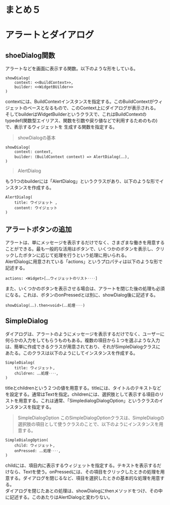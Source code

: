 # まとめ５
# アラートとダイアログ
## shoeDialog関数
アラートなどを画面に表示する関数。以下のような形をしている。
```
showDialog(
    context: <<BuildContext>>,
    builder: <<WidgetBUilder>>
)
```
contextには、BuildContextインスタンスを指定する。このBuildContextがウィジェットのベースとなるもので、このContext上にダイアログが表示される。  
そしてbuilderはWidgetBuilderというクラスで、これはBuildContextのtypedef(関数型エイリアス、関数を引数や戻り値などで利用するためのもの)で、表示するウィジェットを
生成する関数を指定する。
> showDialogの基本
```
showDialog(
    context: context,
    builder: (BuildContext context) => AlertDialog(‥‥),
)
```
> AlertDialog

もう1つのbuilderには「AlertDialog」というクラスがあり、以下のような形でインスタンスを作成する。
```
AlertDialog(
    title: ウイジェット ,
    content: ウイジェット
)
```
## アラートボタンの追加
アラートは、単にメッセージを表示するだけでなく、さまざまな働きを用意することができる。最も一般的な活用はボタンで、いくつかのボタンを表示し、クリックしたボタンに応じて処理を行うという処理に用いられる。  
AlertDialogに用意されている「actions」というプロパティは以下のような形で記述する。
```
actions: <Widget>[‥‥ウィジェットのリスト‥‥]
```
また、いくつかのボタンを表示させる場合は、アラートを閉じた後の処理も必須になる。これは、ボタンのonPressedとは別に、showDialog後に記述する。
```
showDialog(‥‥).then<void>(‥‥処理‥‥)
```
## SimpleDialog
ダイアログは、アラートのようにメッセージを表示するだけでなく、ユーザーに何らかの入力をしてもらうものもある。複数の項目から１つを選ぶような入力は、簡単に作成できるクラスが用意されており、それがSimpleDialogクラスにあたる。このクラスは以下のようにしてインスタンスを作成する。
```
SimpleDialog(
    title: ウィジェット,
    children: ‥‥処理‥‥,
)
```
titleとchildrenという２つの値を用意する。titleには、タイトルのテキストなどを設定する。通常はTextを指定。childrenには、選択肢として表示する項目のリストを用意する。これは通常、「SimpledialogDialogOption」というクラスのインスタンスを指定する。
> SimpleDialogOption
このSimpleDialogOptionクラスは、SimpleDialogの選択肢の項目として使うクラスのことで、以下のようにインスタンスを用意する。
```
SimpleDialogOption(
    child: ウィジェット,
    onPressed: ‥‥処理‥‥,
)
```
childには、項目内に表示するウィジェットを指定する。テキストを表示するだけなら、Textを使う。onPressedには、その項目をクリックしたときの処理を用意する。ダイアログを閉じるなど、項目を選択したときの基本的な処理を用意する。  
ダイアログを閉じたあとの処理は、showDialogにthenメソッドをつけ、その中に記述する。このあたりはAlertDialogと変わりない。